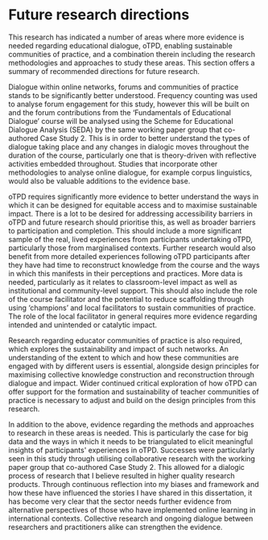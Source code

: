 # Future research directions

This research has indicated a number of areas where more evidence is needed regarding educational dialogue, oTPD, enabling sustainable communities of practice, and a combination therein including the research methodologies and approaches to study these areas. This section offers a summary of recommended directions for future research.

Dialogue within online networks, forums and communities of practice stands to be significantly better understood. Frequency counting was used to analyse forum engagement for this study, however this will be built on and the forum contributions from the ‘Fundamentals of Educational Dialogue’ course will be analysed using the Scheme for Educational Dialogue Analysis (SEDA) by the same working paper group that co-authored Case Study 2. This is in order to better understand the types of dialogue taking place and any changes in dialogic moves throughout the duration of the course, particularly one that is theory-driven with reflective activities embedded throughout. Studies that incorporate other methodologies to analyse online dialogue, for example corpus linguistics, would also be valuable additions to the evidence base.

oTPD requires significantly more evidence to better understand the ways in which it can be designed for equitable access and to maximise sustainable impact. There is a lot to be desired for addressing accessibility barriers in oTPD and future research should prioritise this, as well as broader barriers to participation and completion. This should include a more significant sample of the real, lived experiences from participants undertaking oTPD, particularly those from marginalised contexts. Further research would also benefit from more detailed experiences following oTPD participants after they have had time to reconstruct knowledge from the course and the ways in which this manifests in their perceptions and practices. More data is needed, particularly as it relates to classroom-level impact as well as institutional and community-level support. This should also include the role of the course facilitator and the potential to reduce scaffolding through using ‘champions’ and local facilitators to sustain communities of practice. The role of the local facilitator in general requires more evidence regarding intended and unintended or catalytic impact.

Research regarding educator communities of practice is also required, which explores the sustainability and impact of such networks. An understanding of the extent to which and how these communities are engaged with by different users is essential, alongside design principles for maximising collective knowledge construction and reconstruction through dialogue and impact. Wider continued critical exploration of how oTPD can offer support for the formation and sustainability of teacher communities of practice is necessary to adjust and build on the design principles from this research.

In addition to the above, evidence regarding the methods and approaches to research in these areas is needed. This is particularly the case for big data and the ways in which it needs to be triangulated to elicit meaningful insights of participants' experiences in oTPD. Successes were particularly seen in this study through utilising collaborative research with the working paper group that co-authored Case Study 2. This allowed for a dialogic process of research that I believe resulted in higher quality research products. Through continuous reflection into my biases and framework and how these have influenced the stories I have shared in this dissertation, it has become very clear that the sector needs further evidence from alternative perspectives of those who have implemented online learning in international contexts. Collective research and ongoing dialogue between researchers and practitioners alike can strengthen the evidence.

